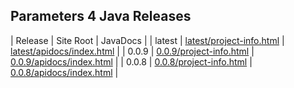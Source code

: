 ## Parameters 4 Java Releases

| Release | Site Root | JavaDocs |
| latest | [latest/project-info.html](https://Yaytay.github.io/params4j/latest/project-info.html) | [latest/apidocs/index.html](https://Yaytay.github.io/params4j/latest/apidocs/index.html) | 
| 0.0.9 | [0.0.9/project-info.html](https://Yaytay.github.io/params4j/0.0.9/project-info.html) | [0.0.9/apidocs/index.html](https://Yaytay.github.io/params4j/0.0.9/apidocs/index.html) | 
| 0.0.8 | [0.0.8/project-info.html](https://Yaytay.github.io/params4j/0.0.8/project-info.html) | [0.0.8/apidocs/index.html](https://Yaytay.github.io/params4j/0.0.8/apidocs/index.html) | 
